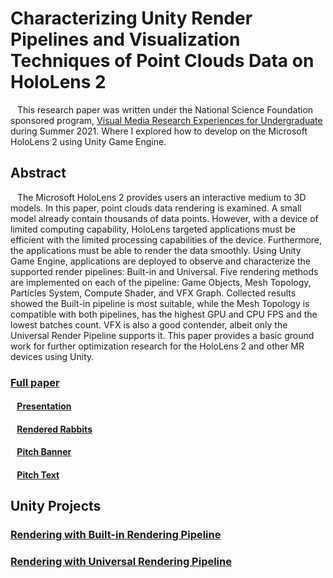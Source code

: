 # Characterizing Unity Render Pipelines and Visualization Techniques of Point Clouds Data on HoloLens 2
&ensp; This research paper was written under the National Science Foundation sponsored program, [Visual Media Research Experiences for Undergraduate](https://web.asu.edu/imaging-lyceum/visual-media-reu) during Summer 2021. Where I explored how to develop on the Microsoft HoloLens 2 using Unity Game Engine.  

## Abstract
&ensp; The Microsoft HoloLens 2 provides users an interactive
medium to 3D models. In this paper, point clouds data rendering is examined. A small model already contain thousands
of data points. However, with a device of limited computing
capability, HoloLens targeted applications must be efficient
with the limited processing capabilities of the device. Furthermore, the applications must be able to render the data
smoothly. Using Unity Game Engine, applications are deployed to observe and characterize the supported render
pipelines: Built-in and Universal. Five rendering methods
are implemented on each of the pipeline: Game Objects,
Mesh Topology, Particles System, Compute Shader, and VFX
Graph.
Collected results showed the Built-in pipeline is most suitable, while the Mesh Topology is compatible with both pipelines,
has the highest GPU and CPU FPS and the lowest batches
count. VFX is also a good contender, albeit only the Universal Render Pipeline supports it. This paper provides a
basic ground work for further optimization research for the
HoloLens 2 and other MR devices using Unity.

### [Full paper](Assets/ThyDo_FinalReport.pdf)
#### &ensp; [Presentation](Assets/ThyDo_Final%20Presentation.pdf)
#### &ensp; [Rendered Rabbits](Assets/RabbitPhotos/)
#### &ensp; [Pitch Banner](Assets/ThyDo_PresentationPitch.pdf)
#### &ensp; [Pitch Text](Assets/Pitch.txt)

## Unity Projects
### [Rendering with Built-in Rendering Pipeline](https://github.com/thydo/Profiler)
### [Rendering with Universal Rendering Pipeline](https://github.com/thydo/URP)
